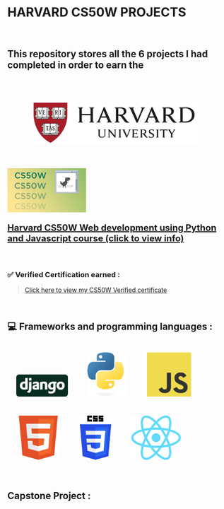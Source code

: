 
# HARVARD CS50W PROJECTS

<br>

## This repository stores all the 6 projects I had completed in order to earn the


<div  class="flex" style="align-items:center"> 

<img src="assets/img/harvarduniv.png" style="height:100px;padding:50px">

<img src="assets/img/cs50wlogo.png" style="height:100px">
</div>
<div style="font-size:20px;font-weight:bold">

[Harvard CS50W Web development using Python and Javascript course (click to view info)](https://pll.harvard.edu/course/cs50s-web-programming-python-and-javascript) 

</div>

<br>

### <strong> ✅ Verified Certification earned : </strong>
 
> [Click here to view my CS50W Verified certificate](https://courses.edx.org/certificates/1bca14165d054f91b462067024f30454)

<br>

## 💻 Frameworks and programming languages :

<div class="flex" style= "align-items:center">

<img src="assets/img/django.svg" style="height:50px;padding:20px">
<img src="assets/img/python.svg" style="height:100px;padding:20px">
<img src="assets/img/JavaScript.png" style="height:100px;padding:20px">
<img src="assets/img/html.svg" style="height:100px;padding:20px">
<img src="assets/img/css.svg" style="height:100px;padding:20px">
<img src="assets/img/react.png" style="height:100px;padding:20px">

<div>

</div>
</div>

<br>

## Capstone Project :



